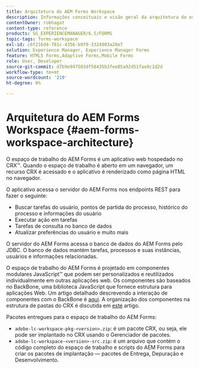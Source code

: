 ```yaml
---
title: Arquitetura do AEM Forms Workspace
description: Informações conceituais e visão geral da arquitetura do espaço de trabalho do LiveCycle AEM Forms.
contentOwner: robhagat
content-type: reference
products: SG_EXPERIENCEMANAGER/6.5/FORMS
topic-tags: forms-workspace
exl-id: c6f216d4-781c-4356-b9f0-3324903a28e7
solution: Experience Manager, Experience Manager Forms
feature: HTML5 Forms,Adaptive Forms,Mobile Forms
role: User, Developer
source-git-commit: d7b9e947503df58435b3fee85a92d51fae8c1d2d
workflow-type: tm+mt
source-wordcount: '219'
ht-degree: 0%

---
```


# Arquitetura do AEM Forms Workspace {#aem-forms-workspace-architecture}

O espaço de trabalho do AEM Forms é um aplicativo web hospedado no CRX™. Quando o espaço de trabalho é aberto em um navegador, um recurso CRX é acessado e o aplicativo é renderizado como página HTML no navegador.

O aplicativo acessa o servidor do AEM Forms nos endpoints REST para fazer o seguinte:

* Buscar tarefas do usuário, pontos de partida do processo, histórico do processo e informações do usuário
* Executar ação em tarefas
* Tarefas de consulta no banco de dados
* Atualizar preferências do usuário e muito mais

O servidor do AEM Forms acessa o banco de dados do AEM Forms pelo JDBC. O banco de dados mantém tarefas, processos e suas instâncias, usuários e informações relacionadas.

O espaço de trabalho do AEM Forms é projetado em componentes modulares JavaScript™ que podem ser personalizados e reutilizados individualmente em outras aplicações web. Os componentes são baseados no BackBone, uma biblioteca JavaScript que fornece estrutura para aplicações Web. Um artigo detalhado descrevendo a interação de componentes com o BackBone é [aqui](/help/forms/using/backbone-interaction.md). A organização dos componentes na estrutura de pastas do CRX é discutida em [este](/help/forms/using/folder-structure.md) artigo.

Pacotes entregues para o espaço de trabalho do AEM Forms:

* `adobe-lc-workspace-pkg-<version>.zip`: é um pacote CRX, ou seja, ele pode ser implantado no CRX usando o Gerenciador de pacotes.
* `adobe-lc-workspace-<version>-src.zip`: é um arquivo que contém o código completo do espaço de trabalho e scripts do AEM Forms para criar os pacotes de implantação — pacotes de Entrega, Depuração e Desenvolvimento.
